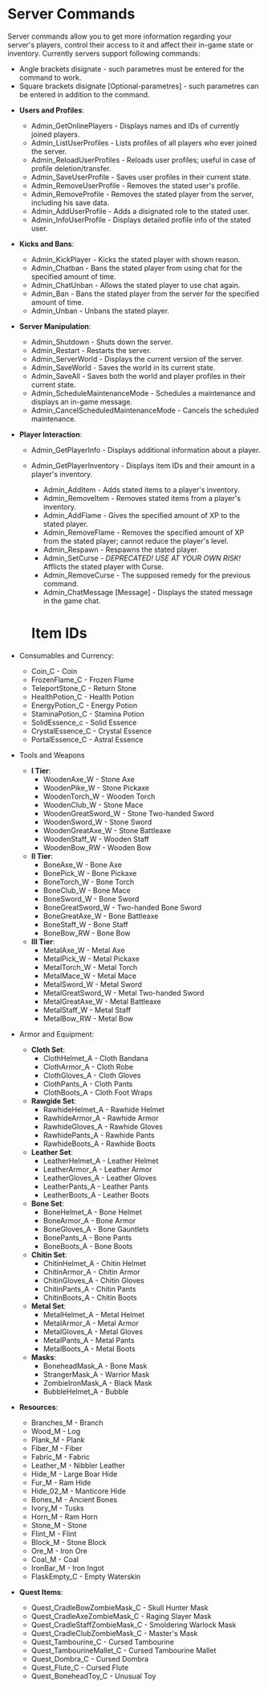 # Server Commands
Server commands allow you to get more information regarding your server's players, control their access to it and affect their in-game state or inventory.
Currently servers support following commands:
- Angle brackets disignate <Required-parametres> - such parametres must be entered for the command to work.	
- Square brackets disignate [Optional-parametres] - such parametres can be entered in addition to the command.
	
	
* **Users and Profiles**:
	- Admin_GetOnlinePlayers - Displays names and IDs of currently joined players.
	- Admin_ListUserProfiles - Lists profiles of all players who ever joined the server.
	- Admin_ReloadUserProfiles - Reloads user profiles; useful in case of profile deletion/transfer.
	- Admin_SaveUserProfile - Saves user profiles in their current state.
	- Admin_RemoveUserProfile <PlayerID> - Removes the stated user's profile.
	- Admin_RemoveProfile <PlayerID> - Removes the stated player from the server, including his save data.
	- Admin_AddUserProfile <PlayerID> <UserRoleAsString> - Adds a disignated role to the stated user.
	- Admin_InfoUserProfile <PlayerID> - Displays detailed profile info of the stated user.
	
* **Kicks and Bans**:
	- Admin_KickPlayer <PlayerID> <Reason> - Kicks the stated player with shown reason.
	- Admin_Chatban <PlayerID> <Seconds> <Reason> - Bans the stated player from using chat for the specified amount of time.
	- Admin_ChatUnban <PlayerID> - Allows the stated player to use chat again.
	- Admin_Ban <PlayerID> <Seconds> <Reson> - Bans the stated player from the server for the specified amount of time.
	- Admin_Unban <PlayerID> - Unbans the stated player.
	
* **Server Manipulation**:
	- Admin_Shutdown - Shuts down the server.
	- Admin_Restart - Restarts the server.
	- Admin_ServerWorld - Displays the current version of the server.
	- Admin_SaveWorld - Saves the world in its current state.
	- Admin_SaveAll - Saves both the world and player profiles in their current state.
	- Admin_ScheduleMaintenanceMode <Seconds> - Schedules a maintenance and displays an in-game message.
	- Admin_CancelScheduledMaintenanceMode - Cancels the scheduled maintenance.
		
* **Player Interaction**:
	- Admin_GetPlayerInfo <PlayerID> - Displays additional information about a player.
  - Admin_GetPlayerInventory <PlayerID> - Displays item IDs and their amount in a player's inventory.
	- Admin_AddItem <PlayerID> <ItemID> <Amount> - Adds stated items to a player's inventory.
	- Admin_RemoveItem <PlayerID> <ItemID> <Amount> - Removes stated items from a player's inventory.
	- Admin_AddFlame <PlayerID> <Amount> - Gives the specified amount of XP to the stated player.
	- Admin_RemoveFlame <PlayerID> <Amount> - Removes the specified amount of XP from the stated player; cannot reduce the player's level.
	- Admin_Respawn <PlayerID> - Respawns the stated player.
	- Admin_SetCurse <PlayerID> <Amount> - _DEPRECATED! USE AT YOUR OWN RISK!_ Afflicts the stated player with Curse.
	- Admin_RemoveCurse <PlayerID> <Amount> - The supposed remedy for the previous command.
	- Admin_ChatMessage [Message] - Displays the stated message in the game chat.
	
	# Item IDs
* Consumables and Currency:
	- Coin_C - Coin
	- FrozenFlame_C - Frozen Flame
	- TeleportStone_C - Return Stone
	- HealthPotion_C - Health Potion
	- EnergyPotion_C - Energy Potion
	- StaminaPotion_C - Stamina Potion
	- SolidEssence_c - Solid Essence
	- CrystalEssence_C - Crystal Essence
	- PortalEssence_C - Astral Essence
	
* Tools and Weapons
	- **I Tier**:
		- WoodenAxe_W - Stone Axe
		- WoodenPike_W - Stone Pickaxe
		- WoodenTorch_W - Wooden Torch
		- WoodenClub_W - Stone Mace
		- WoodenGreatSword_W - Stone Two-handed Sword
		- WoodenSword_W - Stone Sword
		- WoodenGreatAxe_W - Stone Battleaxe
		- WoodenStaff_W - Wooden Staff
		- WoodenBow_RW - Wooden Bow
	- **II Tier**:
		- BoneAxe_W - Bone Axe
		- BonePick_W - Bone Pickaxe
		- BoneTorch_W - Bone Torch
		- BoneClub_W - Bone Mace
		- BoneSword_W - Bone Sword
		- BoneGreatSword_W - Two-handed Bone Sword
		- BoneGreatAxe_W - Bone Battleaxe
		- BoneStaff_W - Bone Staff
		- BoneBow_RW - Bone Bow
	- **III Tier**:
		- MetalAxe_W - Metal Axe
		- MetalPick_W - Metal Pickaxe
		- MetalTorch_W - Metal Torch
		- MetalMace_W - Metal Mace
		- MetalSword_W - Metal Sword
		- MetalGreatSword_W - Metal Two-handed Sword
		- MetalGreatAxe_W - Metal Battleaxe
		- MetalStaff_W - Metal Staff
		- MetalBow_RW - Metal Bow
	
* Armor and Equipment:
	- **Cloth Set**:
		- ClothHelmet_A - Cloth Bandana
		- ClothArmor_A - Cloth Robe 
		- ClothGloves_A - Cloth Gloves
		- ClothPants_A - Cloth Pants
		- ClothBoots_A - Cloth Foot Wraps
	- **Rawgide Set**:
		- RawhideHelmet_A - Rawhide Helmet
		- RawhideArmor_A - Rawhide Armor
		- RawhideGloves_A - Rawhide Gloves
		- RawhidePants_A - Rawhide Pants
		- RawhideBoots_A - Rawhide Boots
	- **Leather Set**:
		- LeatherHelmet_A - Leather Helmet
		- LeatherArmor_A - Leather Armor
		- LeatherGloves_A - Leather Gloves
		- LeatherPants_A - Leather Pants
		- LeatherBoots_A - Leather Boots
	- **Bone Set**:
		- BoneHelmet_A - Bone Helmet
		- BoneArmor_A - Bone Armor
		- BoneGloves_A - Bone Gauntlets
		- BonePants_A - Bone Pants
		- BoneBoots_A - Bone Boots
	- **Chitin Set**:
		- ChitinHelmet_A - Chitin Helmet
		- ChitinArmor_A - Chitin Armor
		- ChitinGloves_A - Chitin Gloves
		- ChitinPants_A - Chitin Pants
		- ChitinBoots_A - Chitin Boots
	- **Metal Set**:
		- MetalHelmet_A - Metal Helmet
		- MetalArmor_A - Metal Armor
		- MetalGloves_A - Metal Gloves
		- MetalPants_A - Metal Pants
		- MetalBoots_A - Metal Boots
	- **Masks**:
		- BoneheadMask_A - Bone Mask
		- StrangerMask_A - Warrior Mask
		- ZombieIronMask_A - Black Mask
		- BubbleHelmet_A - Bubble
	
* **Resources**:
	- Branches_M - Branch
	- Wood_M - Log
	- Plank_M - Plank
	- Fiber_M - Fiber
	- Fabric_M - Fabric
	- Leather_M - Nibbler Leather
	- Hide_M - Large Boar Hide
	- Fur_M - Ram Hide
	- Hide_02_M - Manticore Hide
	- Bones_M - Ancient Bones
	- Ivory_M - Tusks
	- Horn_M - Ram Horn
	- Stone_M - Stone
	- Flint_M - Flint
	- Block_M - Stone Block
	- Ore_M - Iron Ore
	- Coal_M - Coal
	- IronBar_M - Iron Ingot
	- FlaskEmpty_C - Empty Waterskin

* **Quest Items**:
	- Quest_CradleBowZombieMask_C - Skull Hunter Mask
	- Quest_CradleAxeZombieMask_C - Raging Slayer Mask
	- Quest_CradleStaffZombieMask_C - Smoldering Warlock Mask
	- Quest_CradleClubZombieMask_C - Master's Mask
	- Quest_Tambourine_C - Cursed Tambourine
	- Quest_TambourineMallet_C - Cursed Tambourine Mallet
	- Quest_Dombra_C - Cursed Dombra
	- Quest_Flute_C - Cursed Flute
	- Quest_BoneheadToy_C - Unusual Toy
		
